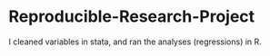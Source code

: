 # Reproducible-Research-Project

I cleaned variables in stata, and ran the analyses (regressions) in R. 
